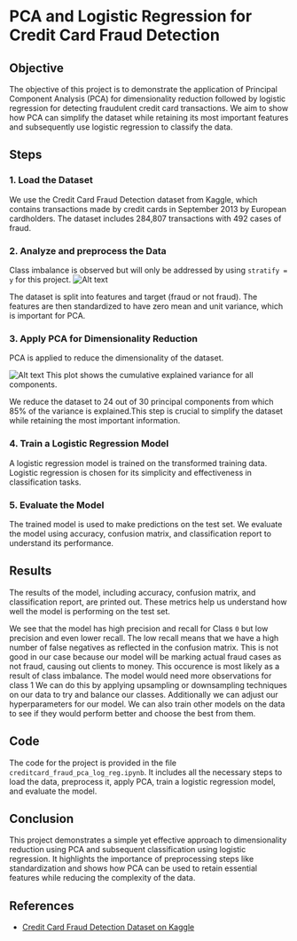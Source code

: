 # PCA and Logistic Regression for Credit Card Fraud Detection

## Objective
The objective of this project is to demonstrate the application of Principal Component Analysis (PCA) for dimensionality reduction followed by logistic regression for detecting fraudulent credit card transactions. We aim to show how PCA can simplify the dataset while retaining its most important features and subsequently use logistic regression to classify the data.

## Steps

### 1. Load the Dataset
We use the Credit Card Fraud Detection dataset from Kaggle, which contains transactions made by credit cards in September 2013 by European cardholders. The dataset includes 284,807 transactions with 492 cases of fraud.

### 2. Analyze and preprocess the Data
Class imbalance is observed but will only be addressed by using `stratify = y` for this project.
![Alt text](URL_to_image)

The dataset is split into features and target (fraud or not fraud). The features are then standardized to have zero mean and unit variance, which is important for PCA. 

### 3. Apply PCA for Dimensionality Reduction
PCA is applied to reduce the dimensionality of the dataset.

![Alt text](URL_to_image)
This plot shows the cumulative explained variance for all components.

We reduce the dataset to 24 out of 30 principal components from which 85% of the variance is explained.This step is crucial to simplify the dataset while retaining the most important information.

### 4. Train a Logistic Regression Model
A logistic regression model is trained on the transformed training data. Logistic regression is chosen for its simplicity and effectiveness in classification tasks.

### 5. Evaluate the Model
The trained model is used to make predictions on the test set. We evaluate the model using accuracy, confusion matrix, and classification report to understand its performance.

## Results
The results of the model, including accuracy, confusion matrix, and classification report, are printed out. These metrics help us understand how well the model is performing on the test set.


We see that the model has high precision and recall for Class `0` but low precision and even lower recall. 
The low recall means that we have a high number of false negatives as reflected in the confusion matrix. 
This is not good in our case because our model will be marking actual fraud cases as not fraud, causing out clients to money.
This occurence is most likely as a result of class imbalance. The model would need more observations for class 1
We can do this by applying upsampling or downsampling techniques on our data to try and balance our classes.
Additionally we can adjust our hyperparameters for our model.
We can also train other models on the data to see if they would perform better and choose the best from them.

## Code
The code for the project is provided in the file `creditcard_fraud_pca_log_reg.ipynb`. It includes all the necessary steps to load the data, preprocess it, apply PCA, train a logistic regression model, and evaluate the model.

## Conclusion
This project demonstrates a simple yet effective approach to dimensionality reduction using PCA and subsequent classification using logistic regression. It highlights the importance of preprocessing steps like standardization and shows how PCA can be used to retain essential features while reducing the complexity of the data.

## References
- [Credit Card Fraud Detection Dataset on Kaggle](https://www.kaggle.com/datasets/mlg-ulb/creditcardfraud)
